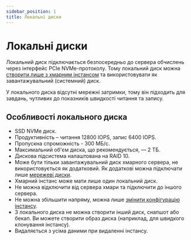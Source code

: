 ```yaml
---
sidebar_position: 1
title: Локальні диски
---
```


# Локальні диски

Локальний диск підключається безпосередньо до сервера обчислень через інтерфейс PCIe NVMe-протоколу. Тому локальний диск можна [створити лише з хмарним інстансом](#) та використовувати як завантажувальний (системний) диск.

У локального диска відсутні мережні затримки, тому він підходить для завдань, чутливих до показників швидкості читання та запису.

## Особливості локального диска

- SSD NVMe диск.
- Продуктивність – читання 12800 IOPS, запис 6400 IOPS.
- Пропускна спроможність - 300 МБ/с.
- Максимальний об'єм диска, що рекомендується, — 2 TБ.
- Дискова підсистема налаштована на RAID 10.
- Може бути тільки завантажувальний диск хмарного сервера, не використовується як додатковий. Як додаткові можна підключати лише [мережеві диски](/ua/control-panel/cloud-platform/volumes/volume-type).
- Хмарний інстанс може мати лише один локальний диск.
- Не можна відключити від сервера хмари та підключити до іншого сервера.
- Не можна збільшити напряму, можна лише [змінити конфігурацію інстансу](/ua/control-panel/cloud-platform/instances/type-instance).
- З локального диска не можна створити інший диск, снапшот або бекап. Ви можете створити образ диска (наприклад, для швидкого клонування інстансу).
- Видаляється з усіма даними при видаленні інстансу.